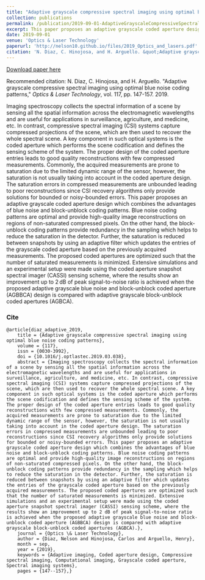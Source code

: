 ```yaml
---
title: "Adaptive grayscale compressive spectral imaging using optimal blue noise coding patterns"
collection: publications
permalink: /publication/2019-09-01-AdaptiveGrayscaleCompressiveSpectral
excerpt: This paper proposes an adaptive grayscale coded aperture design which combines the advantages of blue noise and block-unblock coding patterns. Blue noise coding patterns are optimal and provide high-quality image reconstructions on regions of non-saturated compressed pixels. On the other hand, the block-unblock coding patterns provide redundancy in the sampling which helps to reduce the saturation in the detector. 
date: 2019-09-01
venue: 'Optics & Laser Technology'
paperurl: 'http://nelson10.github.io/files/2019_Optics_and_lasers.pdf'
citation: 'N. Diaz, C. Hinojosa, and H. Arguello. &quot;Adaptive grayscale compressive spectral imaging using optimal blue noise coding patterns.&quot; <i>Optics & Laser Technology</i>. vol. 117, pp. 147-157. 2019.'
---
```


[Download paper here](http://nelson10.github.io/files/2019_Optics_and_lasers.pdf)

Recommended citation: N. Diaz, C. Hinojosa, and H. Arguello. "Adaptive grayscale compressive spectral imaging using optimal blue noise coding patterns," <i>Optics & Laser Technology</i>, vol. 117, pp. 147-157. 2019.

Imaging spectroscopy collects the spectral information of a scene by sensing all the spatial information across the electromagnetic wavelengths and are useful for applications in surveillance, agriculture, and medicine, etc. In contrast, compressive spectral imaging (CSI) systems capture compressed projections of the scene, which are then used to recover the whole spectral scene. A key component in such optical systems is the coded aperture which performs the scene codification and defines the sensing scheme of the system. The proper design of the coded aperture entries leads to good quality reconstructions with few compressed measurements. Commonly, the acquired measurements are prone to saturation due to the limited dynamic range of the sensor, however, the saturation is not usually taking into account in the coded aperture design. The saturation errors in compressed measurements are unbounded leading to poor reconstructions since CSI recovery algorithms only provide solutions for bounded or noisy-bounded errors. This paper proposes an adaptive grayscale coded aperture design which combines the advantages of blue noise and block-unblock coding patterns. Blue noise coding patterns are optimal and provide high-quality image reconstructions on regions of non-saturated compressed pixels. On the other hand, the block-unblock coding patterns provide redundancy in the sampling which helps to reduce the saturation in the detector. Further, the saturation is reduced between snapshots by using an adaptive filter which updates the entries of the grayscale coded aperture based on the previously acquired measurements. The proposed coded apertures are optimized such that the number of saturated measurements is minimized. Extensive simulations and an experimental setup were made using the coded aperture snapshot spectral imager (CASSI) sensing scheme, where the results show an improvement up to 2 dB of peak signal-to-noise ratio is achieved when the proposed adaptive grayscale blue noise and block-unblock coded aperture (AGBBCA) design is compared with adaptive grayscale block-unblock coded apertures (AGBCA).
  
### Cite
```
@article{diaz_adaptive_2019,
	title = {Adaptive grayscale compressive spectral imaging using optimal blue noise coding patterns},
	volume = {117},
	issn = {0030-3992},
	doi = {10.1016/j.optlastec.2019.03.038},
	abstract = {Imaging spectroscopy collects the spectral information of a scene by sensing all the spatial information across the electromagnetic wavelengths and are useful for applications in surveillance, agriculture, and medicine, etc. In contrast, compressive spectral imaging (CSI) systems capture compressed projections of the scene, which are then used to recover the whole spectral scene. A key component in such optical systems is the coded aperture which performs the scene codification and defines the sensing scheme of the system. The proper design of the coded aperture entries leads to good quality reconstructions with few compressed measurements. Commonly, the acquired measurements are prone to saturation due to the limited dynamic range of the sensor, however, the saturation is not usually taking into account in the coded aperture design. The saturation errors in compressed measurements are unbounded leading to poor reconstructions since CSI recovery algorithms only provide solutions for bounded or noisy-bounded errors. This paper proposes an adaptive grayscale coded aperture design which combines the advantages of blue noise and block-unblock coding patterns. Blue noise coding patterns are optimal and provide high-quality image reconstructions on regions of non-saturated compressed pixels. On the other hand, the block-unblock coding patterns provide redundancy in the sampling which helps to reduce the saturation in the detector. Further, the saturation is reduced between snapshots by using an adaptive filter which updates the entries of the grayscale coded aperture based on the previously acquired measurements. The proposed coded apertures are optimized such that the number of saturated measurements is minimized. Extensive simulations and an experimental setup were made using the coded aperture snapshot spectral imager (CASSI) sensing scheme, where the results show an improvement up to 2 dB of peak signal-to-noise ratio is achieved when the proposed adaptive grayscale blue noise and block-unblock coded aperture (AGBBCA) design is compared with adaptive grayscale block-unblock coded apertures (AGBCA).},
	journal = {Optics \& Laser Technology},
	author = {Diaz, Nelson and Hinojosa, Carlos and Arguello, Henry},
	month = sep,
	year = {2019},
	keywords = {Adaptive imaging, Coded aperture design, Compressive spectral imaging, Computational imaging, Grayscale coded aperture, Spectral imaging systems},
	pages = {147--157},}
```
